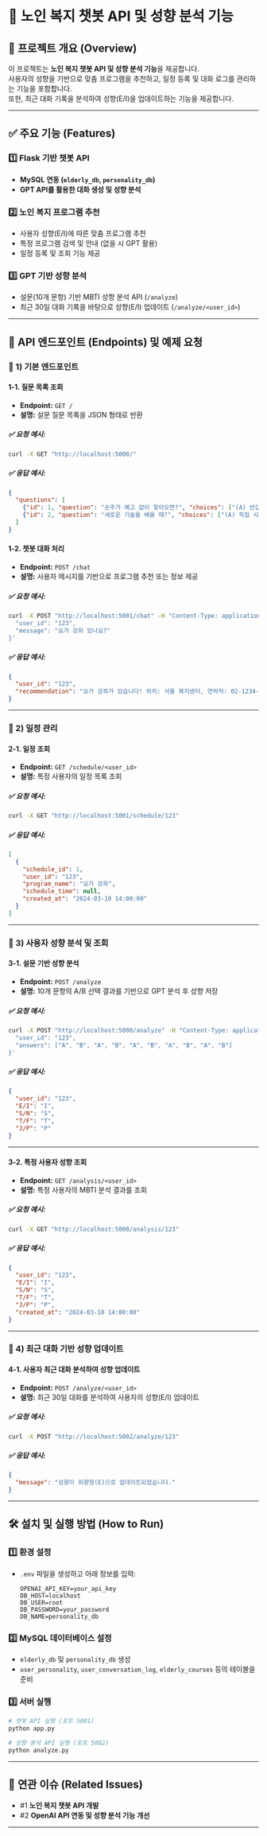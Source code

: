 # 🚀 노인 복지 챗봇 API 및 성향 분석 기능

## 📌 프로젝트 개요 (Overview)
이 프로젝트는 **노인 복지 챗봇 API 및 성향 분석 기능**을 제공합니다.  
사용자의 성향을 기반으로 맞춤 프로그램을 추천하고, 일정 등록 및 대화 로그를 관리하는 기능을 포함합니다.  
또한, 최근 대화 기록을 분석하여 성향(E/I)을 업데이트하는 기능을 제공합니다.  

---

## ✅ 주요 기능 (Features)

### 1️⃣ **Flask 기반 챗봇 API**
- **MySQL 연동 (`elderly_db`, `personality_db`)**
- **GPT API를 활용한 대화 생성 및 성향 분석**

### 2️⃣ **노인 복지 프로그램 추천**
- 사용자 성향(E/I)에 따른 맞춤 프로그램 추천
- 특정 프로그램 검색 및 안내 (없을 시 GPT 활용)
- 일정 등록 및 조회 기능 제공

### 3️⃣ **GPT 기반 성향 분석**
- 설문(10개 문항) 기반 MBTI 성향 분석 API (`/analyze`)
- 최근 30일 대화 기록을 바탕으로 성향(E/I) 업데이트 (`/analyze/<user_id>`)

---

## 📌 API 엔드포인트 (Endpoints) 및 예제 요청

### 📍 1) **기본 엔드포인트**
#### 1-1. 질문 목록 조회
- **Endpoint:** `GET /`
- **설명:** 설문 질문 목록을 JSON 형태로 반환

##### ✅ 요청 예시:
```bash
curl -X GET "http://localhost:5000/"
```
##### ✅ 응답 예시:
```json
{
  "questions": [
    {"id": 1, "question": "손주가 예고 없이 찾아오면?", "choices": ["(A) 반갑다", "(B) 미리 연락이 좋다"]},
    {"id": 2, "question": "새로운 기술을 배울 때?", "choices": ["(A) 직접 시도", "(B) 도움 요청"]}
  ]
}
```

#### 1-2. 챗봇 대화 처리
- **Endpoint:** `POST /chat`
- **설명:** 사용자 메시지를 기반으로 프로그램 추천 또는 정보 제공

##### ✅ 요청 예시:
```bash
curl -X POST "http://localhost:5001/chat" -H "Content-Type: application/json" -d '{
  "user_id": "123",
  "message": "요가 강좌 있나요?"
}'
```
##### ✅ 응답 예시:
```json
{
  "user_id": "123",
  "recommendation": "요가 강좌가 있습니다! 위치: 서울 복지센터, 연락처: 02-1234-5678"
}
```

---

### 📍 2) **일정 관리**
#### 2-1. 일정 조회
- **Endpoint:** `GET /schedule/<user_id>`
- **설명:** 특정 사용자의 일정 목록 조회

##### ✅ 요청 예시:
```bash
curl -X GET "http://localhost:5001/schedule/123"
```
##### ✅ 응답 예시:
```json
[
  {
    "schedule_id": 1,
    "user_id": "123",
    "program_name": "요가 강좌",
    "schedule_time": null,
    "created_at": "2024-03-10 14:00:00"
  }
]
```

---

### 📍 3) **사용자 성향 분석 및 조회**
#### 3-1. 설문 기반 성향 분석
- **Endpoint:** `POST /analyze`
- **설명:** 10개 문항의 A/B 선택 결과를 기반으로 GPT 분석 후 성향 저장

##### ✅ 요청 예시:
```bash
curl -X POST "http://localhost:5000/analyze" -H "Content-Type: application/json" -d '{
  "user_id": "123",
  "answers": ["A", "B", "A", "B", "A", "B", "A", "B", "A", "B"]
}'
```
##### ✅ 응답 예시:
```json
{
  "user_id": "123",
  "E/I": "I",
  "S/N": "S",
  "T/F": "T",
  "J/P": "P"
}
```

---

#### 3-2. 특정 사용자 성향 조회
- **Endpoint:** `GET /analysis/<user_id>`
- **설명:** 특정 사용자의 MBTI 분석 결과를 조회  

##### ✅ 요청 예시:
```bash
curl -X GET "http://localhost:5000/analysis/123"
```
##### ✅ 응답 예시:
```json
{
  "user_id": "123",
  "E/I": "I",
  "S/N": "S",
  "T/F": "T",
  "J/P": "P",
  "created_at": "2024-03-10 14:00:00"
}
```

---

### 📍 4) **최근 대화 기반 성향 업데이트**
#### 4-1. 사용자 최근 대화 분석하여 성향 업데이트
- **Endpoint:** `POST /analyze/<user_id>`
- **설명:** 최근 30일 대화를 분석하여 사용자의 성향(E/I) 업데이트

##### ✅ 요청 예시:
```bash
curl -X POST "http://localhost:5002/analyze/123"
```
##### ✅ 응답 예시:
```json
{
  "message": "성향이 외향형(E)으로 업데이트되었습니다."
}
```

---

## 🛠 **설치 및 실행 방법 (How to Run)**

### 1️⃣ **환경 설정**
- `.env` 파일을 생성하고 아래 정보를 입력:
  ```
  OPENAI_API_KEY=your_api_key
  DB_HOST=localhost
  DB_USER=root
  DB_PASSWORD=your_password
  DB_NAME=personality_db
  ```

### 2️⃣ **MySQL 데이터베이스 설정**
- `elderly_db` 및 `personality_db` 생성  
- `user_personality`, `user_conversation_log`, `elderly_courses` 등의 테이블을 준비  

### 3️⃣ **서버 실행**
```bash
# 챗봇 API 실행 (포트 5001)
python app.py  

# 성향 분석 API 실행 (포트 5002)
python analyze.py  
```

---

## 🔗 **연관 이슈 (Related Issues)**
- #1 **노인 복지 챗봇 API 개발**
- #2 **OpenAI API 연동 및 성향 분석 기능 개선**

---

